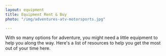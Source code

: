 ```yaml
---
layout: equipment
title: Equipment Rent & Buy
photo: "/img/adventures-atv-motorsports.jpg"

---
```

With so many options for adventure, you might need a little equipment to help you along the way. Here's a list of resources to help you get the most out of your time here. 